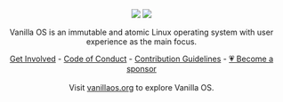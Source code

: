 <div align="center">
  <img src="https://github.com/Vanilla-OS/.github/blob/main/profile/cover.png#gh-light-mode-only">
  <img src="https://github.com/Vanilla-OS/.github/blob/main/profile/cover-dark.png#gh-dark-mode-only">
  <p>Vanilla OS is an immutable and atomic Linux operating system with user experience as the main focus.</p>
</div>

<div align="center">
  <a href="https://vanillaos.org/get-involved">Get Involved</a> - <a href="https://vanillaos.org/code-of-conduct">Code of Conduct</a> - <a href="https://github.com/Vanilla-OS/.github/blob/main/CONTRIBUTING.md">Contribution Guidelines</a> - <a href="https://vanillaos.org/get-involved/funding">💗 Become a sponsor</a>
</div>

<br />

<div align="center">
  Visit <a href="https://vanillaos.org">vanillaos.org</a> to explore Vanilla OS.
</div>
